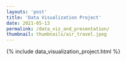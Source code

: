```yaml
---
layouts: 'post'
title: 'Data Visualization Project'
date: 2021-05-13
permalink: /data_viz_and_presentation/
thumbnail: thumbnails/air_travel.jpeg
---
```


{% include data_visualization_project.html %}
